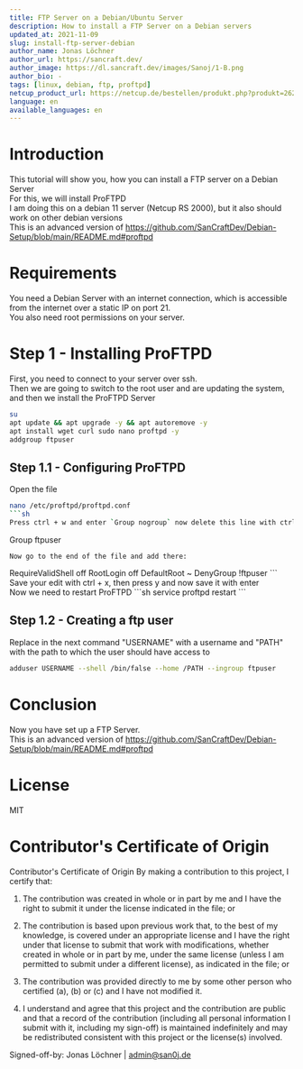 ```yaml
---
title: FTP Server on a Debian/Ubuntu Server
description: How to install a FTP Server on a Debian servers
updated_at: 2021-11-09
slug: install-ftp-server-debian
author_name: Jonas Löchner
author_url: https://sancraft.dev/
author_image: https://dl.sancraft.dev/images/Sanoj/1-B.png
author_bio: -
tags: [linux, debian, ftp, proftpd]
netcup_product_url: https://netcup.de/bestellen/produkt.php?produkt=2623
language: en
available_languages: en
---
```


# Introduction
This tutorial will show you, how you can install a FTP server on a Debian Server <br>
For this, we will install ProFTPD <br>
I am doing this on a debian 11 server (Netcup RS 2000), but it also should work on other debian versions <br>
This is an advanced version of https://github.com/SanCraftDev/Debian-Setup/blob/main/README.md#proftpd

# Requirements
You need a Debian Server with an internet connection, which is accessible from the internet over a static IP on port 21.  <br>
You also need root permissions on your server.

# Step 1 - Installing ProFTPD
First, you need to connect to your server over ssh. <br>
Then we are going to switch to the root user and are updating the system, and then we install the ProFTPD Server
```sh
su
apt update && apt upgrade -y && apt autoremove -y
apt install wget curl sudo nano proftpd -y
addgroup ftpuser
```

## Step 1.1 - Configuring ProFTPD
Open the file
```sh
nano /etc/proftpd/proftpd.conf
```sh
Press ctrl + w and enter `Group nogroup` now delete this line with ctrl + k and add there now:
```

Group ftpuser
```
Now go to the end of the file and add there:
```

<Global>
  RequireValidShell  off
  RootLogin  off
  DefaultRoot ~
</Global>
 
<Limit LOGIN>
  DenyGroup  !ftpuser
</Limit>
```
Save your edit with ctrl + x, then press y and now save it with enter <br>
Now we need to restart ProFTPD
```sh
service proftpd restart
```

## Step 1.2 - Creating a ftp user
Replace in the next command "USERNAME" with a username and "PATH" with the path to which the user should have access to
```sh
adduser USERNAME --shell /bin/false --home /PATH --ingroup ftpuser
```

# Conclusion
Now you have set up a FTP Server. <br>
This is an advanced version of https://github.com/SanCraftDev/Debian-Setup/blob/main/README.md#proftpd

# License
MIT

# Contributor's Certificate of Origin
Contributor's Certificate of Origin By making a contribution to this project, I certify that:

 1) The contribution was created in whole or in part by me and I have the right to submit it under the license indicated in the file; or

 2) The contribution is based upon previous work that, to the best of my knowledge, is covered under an appropriate license and I have the right under that license to submit that work with modifications, whether created in whole or in part by me, under the same license (unless I am permitted to submit under a different license), as indicated in the file; or

 3) The contribution was provided directly to me by some other person who certified (a), (b) or (c) and I have not modified it.

 4) I understand and agree that this project and the contribution are public and that a record of the contribution (including all personal information I submit with it, including my sign-off) is maintained indefinitely and may be redistributed consistent with this project or the license(s) involved.

Signed-off-by: Jonas Löchner | [admin@san0j.de](mailto:admin@san0j.de)
